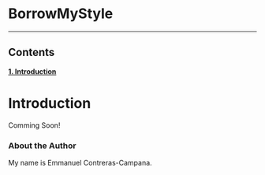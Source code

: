 # BorrowMyStyle

---
## Contents

[**1. Introduction**](#introductin)


# <a name="introductin">Introduction</a>

Comming Soon!


### <a name="about_me">About the Author</a>

My name is Emmanuel Contreras-Campana.
